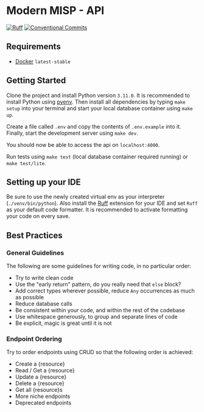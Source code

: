 # Modern MISP - API

[![Ruff](https://img.shields.io/endpoint?url=https://raw.githubusercontent.com/astral-sh/ruff/main/assets/badge/v2.json)](https://github.com/astral-sh/ruff) [![Conventional Commits](https://img.shields.io/badge/Conventional_Commits-1.0.0-orange.svg)](https://conventionalcommits.org)

## Requirements

- [Docker](https://www.docker.com) `latest-stable`

## Getting Started

Clone the project and install Python version `3.11.0`. It is recommended to install Python using [pyenv](https://github.com/pyenv/pyenv#installation). Then install all dependencies by typing `make setup` into your terminal and start your local database container using `make up`.

Create a file called `.env` and copy the contents of `.env.example` into it. Finally, start the development server using `make dev`.

You should now be able to access the api on `localhost:4000`.

Run tests using `make test` (local database container required running) or `make test/lite`.

## Setting up your IDE

Be sure to use the newly created virtual env as your interpreter (`./venv/bin/python`). Also install the [Ruff](https://docs.astral.sh/ruff/integrations/) extension for your IDE and set `Ruff` as your default code formatter. It is recommended to activate formatting your code on every save.

## Best Practices

### General Guidelines

The following are some guidelines for writing code, in no particular order:

- Try to write clean code
- Use the "early return" pattern, do you really need that `else` block?
- Add correct types wherever possible, reduce `Any` occurrences as much as possible
- Reduce database calls
- Be consistent within your code, and within the rest of the codebase
- Use whitespace generously, to group and separate lines of code
- Be explicit, magic is great until it is not

### Endpoint Ordering

Try to order endpoints using CRUD so that the following order is achieved:

- Create a {resource}
- Read / Get a {resource}
- Update a {resource}
- Delete a {resource}
- Get all {resource}s
- More niche endpoints
- Deprecated endpoints
